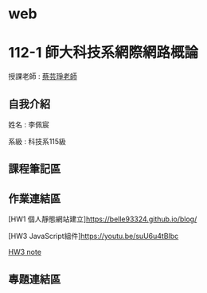 # web
# 112-1 師大科技系網際網路概論
授課老師 : [蔡芸琤老師](https://github.com/pecu)

自我介紹
-------------
姓名 : 李佩宸

系級 : 科技系115級 

## 課程筆記區 
## 作業連結區
[HW1 個人靜態網站建立]https://belle93324.github.io/blog/

[HW3 JavaScript組件]https://youtu.be/suU6u4tBIbc

[HW3 note](hw3note.pdf)

## 專題連結區
